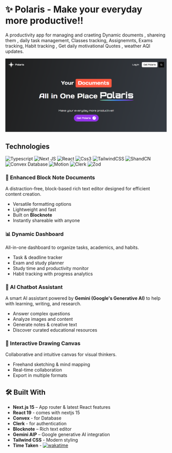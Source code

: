 # ✨ Polaris - Make your everyday more productive!!

A  productivity app for managing and craeting Dynamic douments , shareing them ,  daily task management, Classes tracking, Assignemnts, Exams tracking, Habit tracking , Get daily motivational Quotes , weather AQI updates.

![Petvally banner](./public/image.png)
## Technologies 
![Typescript](    https://img.shields.io/badge/TypeScript-007ACC?style=for-the-badge&logo=typescript&logoColor=white) ![Next JS](https://img.shields.io/badge/next%20js-000000?style=for-the-badge&logo=nextdotjs&logoColor=white) ![React](https://img.shields.io/badge/React-20232A?style=for-the-badge&logo=react&logoColor=61DAFB) ![Css3](https://img.shields.io/badge/CSS3-1572B6?style=for-the-badge&logo=css3&logoColor=white) ![TailwindCSS](https://img.shields.io/badge/Tailwind_CSS-38B2AC?style=for-the-badge&logo=tailwind-css&logoColor=white) ![ShandCN](https://img.shields.io/badge/shadcn%2Fui-000000?style=for-the-badge&logo=shadcnui&logoColor=white) ![Convex Database](https://img.shields.io/badge/Convex-red?logo=https://raw.githubusercontent.com/get-convex/convex/main/website/public/favicon.ico&logoWidth=30&style=for-the-badge) ![Motion](https://img.shields.io/badge/Motion-FFF42B?logo=framer&logoColor=black&style=for-the-badge) ![Clerk](https://img.shields.io/badge/Clerk-6C47FF?logo=clerk&logoColor=fff&style=for-the-badge) ![Zod](https://img.shields.io/badge/Zod-3E67B1?logo=zod&logoColor=fff&style=for-the-badge)



### 📝 Enhanced Block Note Documents
A distraction-free, block-based rich text editor designed for efficient content creation.

- Versatile formatting options  
- Lightweight and fast  
- Built on **Blocknote**  
- Instantly shareable with anyone  

### 📊 Dynamic Dashboard
All-in-one dashboard to organize tasks, academics, and habits.

- Task & deadline tracker  
- Exam and study planner  
- Study time and productivity monitor  
- Habit tracking with progress analytics  

### 🤖 AI Chatbot Assistant
A smart AI assistant powered by **Gemini (Google's Generative AI)** to help with learning, writing, and research.

- Answer complex questions  
- Analyze images and content  
- Generate notes & creative text  
- Discover curated educational resources  

### 🎨 Interactive Drawing Canvas
Collaborative and intuitive canvas for visual thinkers.

- Freehand sketching & mind mapping  
- Real-time collaboration  
- Export in multiple formats  

## 🛠️ Built With

- **Next.js 15** – App router & latest React features 
- **React 19** - comes with nextjs 15
- **Convex** - for Database 
- **Clerk** - for authentication
- **Blocknote** – Rich text editor  
- **Gemini AIP** – Google generative AI integration  
- **Tailwind CSS** - Modern styling  
- **Time Taken** - [![wakatime](https://wakatime.com/badge/user/d7d5cf63-4ec9-422f-a677-8823091fc3db/project/7bb43975-dde9-43d3-acfd-802880527b43.svg)](https://wakatime.com/badge/user/d7d5cf63-4ec9-422f-a677-8823091fc3db/project/7bb43975-dde9-43d3-acfd-802880527b43)

<!-- NEXT_PUBLIC_CLERK_PUBLISHABLE_KEY=""
CLERK_SECRET_KEY=""


EDGE_STORE_ACCESS_KEY=""
EDGE_STORE_SECRET_KEY=""
NEXT_PUBLIC_ADMIN_PASSWORD=""
NEXT_PUBLIC_WEATHER_API_KEY=""
NEXT_PUBLIC_APIKEY=""
CONVEX_DEPLOYMENT=""
NEXT_PUBLIC_CONVEX_URL="" -->
